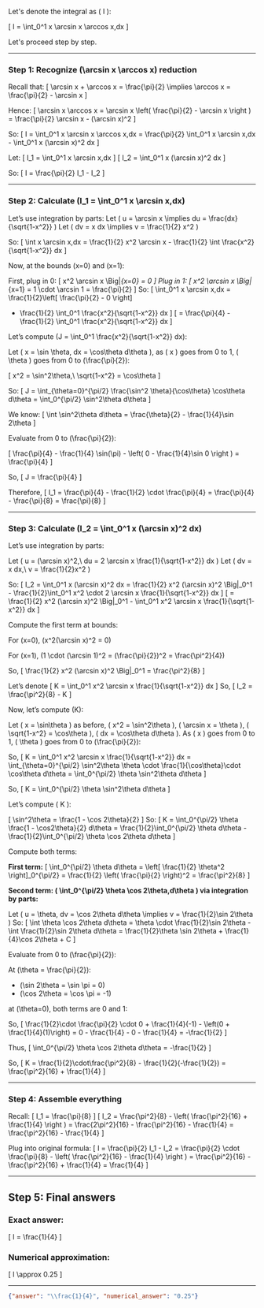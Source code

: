 Let's denote the integral as \( I \):

\[
I = \int_0^1 x \arcsin x \arccos x\,dx
\]

Let's proceed step by step.

---

### **Step 1: Recognize \(\arcsin x \arccos x\) reduction**

Recall that:
\[
\arcsin x + \arccos x = \frac{\pi}{2} \implies \arccos x = \frac{\pi}{2} - \arcsin x
\]

Hence:
\[
\arcsin x \arccos x = \arcsin x \left( \frac{\pi}{2} - \arcsin x \right ) = \frac{\pi}{2} \arcsin x - (\arcsin x)^2
\]

So:
\[
I = \int_0^1 x \arcsin x \arccos x\,dx = \frac{\pi}{2} \int_0^1 x \arcsin x\,dx - \int_0^1 x (\arcsin x)^2 dx
\]

Let:
\[
I_1 = \int_0^1 x \arcsin x\,dx
\]
\[
I_2 = \int_0^1 x (\arcsin x)^2 dx
\]

So:
\[
I = \frac{\pi}{2} I_1 - I_2
\]

---

### **Step 2: Calculate \(I_1 = \int_0^1 x \arcsin x\,dx\)**

Let’s use integration by parts:
Let \( u = \arcsin x \implies du = \frac{dx}{\sqrt{1-x^2}} \)
Let \( dv = x dx \implies v = \frac{1}{2} x^2 \)

So:
\[
\int x \arcsin x\,dx = \frac{1}{2} x^2 \arcsin x - \frac{1}{2} \int \frac{x^2}{\sqrt{1-x^2}} dx
\]

Now, at the bounds \(x=0\) and \(x=1\):

First, plug in 0:
\[
x^2 \arcsin x \Big|_{x=0} = 0
\]
Plug in 1:
\[
x^2 \arcsin x \Big|_{x=1} = 1 \cdot \arcsin 1 = \frac{\pi}{2}
\]
So:
\[
\int_0^1 x \arcsin x\,dx = \frac{1}{2}\left[ \frac{\pi}{2} - 0 \right]
- \frac{1}{2} \int_0^1 \frac{x^2}{\sqrt{1-x^2}} dx
\]
\[
= \frac{\pi}{4} - \frac{1}{2} \int_0^1 \frac{x^2}{\sqrt{1-x^2}} dx
\]

Let’s compute \(J = \int_0^1 \frac{x^2}{\sqrt{1-x^2}} dx\):

Let \( x = \sin \theta, dx = \cos\theta d\theta \), as \( x \) goes from 0 to 1, \( \theta \) goes from 0 to \(\frac{\pi}{2}\):

\[
x^2 = \sin^2\theta,\ \sqrt{1-x^2} = \cos\theta
\]

So:
\[
J = \int_{\theta=0}^{\pi/2} \frac{\sin^2 \theta}{\cos\theta} \cos\theta d\theta = \int_0^{\pi/2} \sin^2\theta d\theta
\]

We know:
\[
\int \sin^2\theta d\theta = \frac{\theta}{2} - \frac{1}{4}\sin 2\theta
\]

Evaluate from 0 to \(\frac{\pi}{2}\):

\[
\frac{\pi}{4} - \frac{1}{4} \sin(\pi) - \left( 0 - \frac{1}{4}\sin 0 \right ) = \frac{\pi}{4}
\]

So,
\[
J = \frac{\pi}{4}
\]

Therefore,
\[
I_1 = \frac{\pi}{4} - \frac{1}{2} \cdot \frac{\pi}{4} = \frac{\pi}{4} - \frac{\pi}{8} = \frac{\pi}{8}
\]

---

### **Step 3: Calculate \(I_2 = \int_0^1 x (\arcsin x)^2 dx\)**

Let’s use integration by parts:

Let \( u = (\arcsin x)^2,\ du = 2 \arcsin x \frac{1}{\sqrt{1-x^2}} dx \)
Let \( dv = x dx,\ v = \frac{1}{2}x^2 \)

So:
\[
I_2 = \int_0^1 x (\arcsin x)^2 dx = \frac{1}{2} x^2 (\arcsin x)^2 \Big|_0^1 - \frac{1}{2}\int_0^1 x^2 \cdot 2 \arcsin x \frac{1}{\sqrt{1-x^2}} dx
\]
\[
= \frac{1}{2} x^2 (\arcsin x)^2 \Big|_0^1 - \int_0^1 x^2 \arcsin x \frac{1}{\sqrt{1-x^2}} dx
\]

Compute the first term at bounds:

For \(x=0\), \(x^2(\arcsin x)^2 = 0\)

For \(x=1\), \(1 \cdot (\arcsin 1)^2 = (\frac{\pi}{2})^2 = \frac{\pi^2}{4}\)

So,
\[
\frac{1}{2} x^2 (\arcsin x)^2 \Big|_0^1 = \frac{\pi^2}{8}
\]

Let’s denote
\[
K = \int_0^1 x^2 \arcsin x \frac{1}{\sqrt{1-x^2}} dx
\]
So,
\[
I_2 = \frac{\pi^2}{8} - K
\]

Now, let’s compute \(K\):

Let \( x = \sin\theta \) as before, \( x^2 = \sin^2\theta \), \( \arcsin x = \theta \), \( \sqrt{1-x^2} = \cos\theta \), \( dx = \cos\theta d\theta \). As \( x \) goes from 0 to 1, \( \theta \) goes from 0 to \(\frac{\pi}{2}\):

So,
\[
K = \int_0^1 x^2 \arcsin x \frac{1}{\sqrt{1-x^2}} dx = \int_{\theta=0}^{\pi/2} \sin^2\theta \theta \cdot \frac{1}{\cos\theta}\cdot \cos\theta d\theta = \int_0^{\pi/2} \theta \sin^2\theta d\theta
\]

So,
\[
K = \int_0^{\pi/2} \theta \sin^2\theta d\theta
\]

Let’s compute \( K \):

\[
\sin^2\theta = \frac{1 - \cos 2\theta}{2}
\]
So:
\[
K = \int_0^{\pi/2} \theta \frac{1 - \cos2\theta}{2} d\theta = \frac{1}{2}\int_0^{\pi/2} \theta d\theta - \frac{1}{2}\int_0^{\pi/2} \theta \cos 2\theta d\theta
\]

Compute both terms:

**First term:**
\[
\int_0^{\pi/2} \theta d\theta = \left[ \frac{1}{2} \theta^2 \right]_0^{\pi/2} = \frac{1}{2} \left( \frac{\pi}{2} \right)^2 = \frac{\pi^2}{8}
\]

**Second term: \( \int_0^{\pi/2} \theta \cos 2\theta\,d\theta \) via integration by parts:**

Let \( u = \theta, dv = \cos 2\theta d\theta \implies v = \frac{1}{2}\sin 2\theta \)
So:
\[
\int \theta \cos 2\theta d\theta = \theta \cdot \frac{1}{2}\sin 2\theta - \int \frac{1}{2}\sin 2\theta d\theta
= \frac{1}{2}\theta \sin 2\theta + \frac{1}{4}\cos 2\theta + C
\]

Evaluate from 0 to \(\frac{\pi}{2}\):

At \(\theta = \frac{\pi}{2}\):

- \(\sin 2\theta = \sin \pi = 0\)
- \(\cos 2\theta = \cos \pi = -1\)

at \(\theta=0\), both terms are 0 and 1:

So,
\[
\frac{1}{2}\cdot \frac{\pi}{2} \cdot 0 + \frac{1}{4}(-1) - \left(0 + \frac{1}{4}(1)\right) = 0 - \frac{1}{4} - 0 - \frac{1}{4} = -\frac{1}{2}
\]

Thus,
\[
\int_0^{\pi/2} \theta \cos 2\theta d\theta = -\frac{1}{2}
\]

So,
\[
K = \frac{1}{2}\cdot\frac{\pi^2}{8} - \frac{1}{2}(-\frac{1}{2}) = \frac{\pi^2}{16} + \frac{1}{4}
\]

---

### **Step 4: Assemble everything**

Recall:
\[
I_1 = \frac{\pi}{8}
\]
\[
I_2 = \frac{\pi^2}{8} - \left( \frac{\pi^2}{16} + \frac{1}{4} \right ) = \frac{2\pi^2}{16} - \frac{\pi^2}{16} - \frac{1}{4}
= \frac{\pi^2}{16} - \frac{1}{4}
\]

Plug into original formula:
\[
I = \frac{\pi}{2} I_1 - I_2 = \frac{\pi}{2} \cdot \frac{\pi}{8} - \left( \frac{\pi^2}{16} - \frac{1}{4} \right )
= \frac{\pi^2}{16} - \frac{\pi^2}{16} + \frac{1}{4}
= \frac{1}{4}
\]

---

## **Step 5: Final answers**

### **Exact answer:**
\[
I = \frac{1}{4}
\]

### **Numerical approximation:**
\[
I \approx 0.25
\]

---

```json
{"answer": "\\frac{1}{4}", "numerical_answer": "0.25"}
```